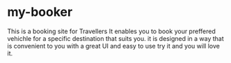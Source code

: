 # my-booker
This is a booking site for Travellers
It enables you to book your preffered vehichle for a specific destination that suits you.
it is designed in a way that is convenient to you with a great UI and easy to use 
try it and you will love it.
